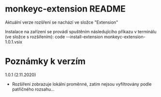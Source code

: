 # monkeyc-extension README

Aktuální verze rozšření se nachází ve složce "Extension"

Instalace na zařízení se provádí spuštěním následujícího příkazu v terminálu (ve složce s rozšířením):
code --install-extension monkeyc-extension-1.0.1.vsix


# Poznámky k verzím
1.0.1 (2.11.2020)
- Rozšíření zobrazuje lokální proměnné, zatím nejsou vyfiltrovány podle patřičného rozsahu...
